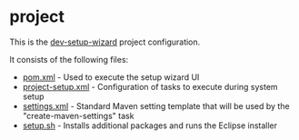 # project
This is the [dev-setup-wizard](https://github.com/fuinorg/dev-setup-wizard) project configuration.

It consists of the following files:
* [pom.xml](pom.xml) - Used to execute the setup wizard UI
* [project-setup.xml](project-setup.xml) - Configuration of tasks to execute during system setup 
* [settings.xml](settings.xml) - Standard Maven setting template that will be used by the "create-maven-settings" task
* [setup.sh](setup.sh) - Installs additional packages and runs the Eclipse installer
